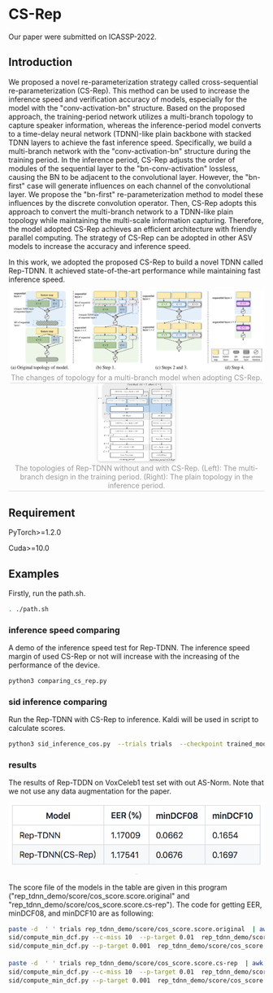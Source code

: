 # CS-Rep

Our paper were submitted on ICASSP-2022.

## Introduction

We proposed a novel re-parameterization strategy called cross-sequential re-parameterization (CS-Rep). This method can be used to increase the inference speed and verification accuracy of models, especially for the model with the "conv-activation-bn" structure. Based on the proposed approach, the training-period network utilizes a multi-branch topology to capture speaker information, whereas the inference-period model converts to a time-delay neural network (TDNN)-like plain backbone with stacked TDNN layers to achieve the fast inference speed. Specifically, we build a multi-branch network with the "conv-activation-bn" structure during the training period. In the inference period, CS-Rep adjusts the order of modules of the sequential layer to the "bn-conv-activation"  lossless, causing the BN to be adjacent to the convolutional layer. However, the "bn-first" case will generate influences on each channel of the convolutional layer. We propose the "bn-first" re-parameterization method to model these influences by the discrete convolution operator. Then, CS-Rep adopts this approach to convert the multi-branch network to a TDNN-like plain topology while maintaining the multi-scale information capturing. Therefore, the model adopted CS-Rep achieves an efficient architecture with friendly parallel computing. The strategy of CS-Rep can be adopted in other ASV models to increase the accuracy and inference speed.

In this work, we adopted the proposed CS-Rep to build a novel TDNN called Rep-TDNN. It achieved state-of-the-art performance while maintaining fast inference speed. 


<center>
    <img src="./pic/cs-rep.png">
    <br>
    <div style="color:orange; border-bottom: 1px solid #d9d9d9;
    display: inline-block;
    color: #999;
    padding: 2px;">The changes of topology for a multi-branch model when adopting CS-Rep.</div>
</center>



<center>
    <img style="border-radius: 0.3125em;
    box-shadow: 0 2px 4px 0 rgba(34,36,38,.12),0 2px 10px 0 rgba(34,36,38,.08);" 
    src="./pic/diagram_rep_tdnn.png"  width=30% height=30% >
    <br>
    <div style="color:orange; border-bottom: 1px solid #d9d9d9;
    display: inline-block;
    color: #999;
    padding: 2px;">The topologies of Rep-TDNN without and with CS-Rep. (Left): The multi-branch design in the training period. (Right): The plain topology in the inference period.</div>
</center>

## Requirement

PyTorch>=1.2.0

Cuda>=10.0

## Examples
Firstly, run the path.sh. 
```Bash
. ./path.sh
```

### inference speed comparing

A demo of the inference speed test for Rep-TDNN. The inference speed margin of used CS-Rep or not will increase with the increasing of  the performance of the device. 
```Bash
python3 comparing_cs_rep.py 
```


### sid inference comparing
Run the Rep-TDNN with CS-Rep to inference. Kaldi will be used in script to calculate scores.
```Bash
python3 sid_inference_cos.py  --trials trials  --checkpoint trained_model/net.pth  --feature-path /data1/data_fbank/voxceleb1/test --feature-type wav  --gpu-id "0"  --output ./  --rep True
```


### results
The results of Rep-TDDN on VoxCeleb1 test set with out AS-Norm. Note that we not use any data augmentation for the paper.
<center>
    <img src="./pic/results_table.png">
    <br>
    <div style="color:orange; border-bottom: 1px solid #d9d9d9;
    display: inline-block;
    color: #999;
    padding: 2px;"></div>
</center>

The score file of the models in the table are given in this program ("rep_tdnn_demo/score/cos_score.score.original" and "rep_tdnn_demo/score/cos_score.score.cs-rep"). The code for getting EER, minDCF08, and minDCF10 are as following:
```Bash
paste -d  ' ' trials rep_tdnn_demo/score/cos_score.score.original  | awk -F ' ' '{print$6,$3}' | compute-eer  -
sid/compute_min_dcf.py --c-miss 10  --p-target 0.01  rep_tdnn_demo/score/cos_score.score.original trials
sid/compute_min_dcf.py --p-target 0.001  rep_tdnn_demo/score/cos_score.score.original trials

paste -d  ' ' trials rep_tdnn_demo/score/cos_score.score.cs-rep  | awk -F ' ' '{print$6,$3}' | compute-eer  -
sid/compute_min_dcf.py --c-miss 10  --p-target 0.01  rep_tdnn_demo/score/cos_score.score.cs-rep trials
sid/compute_min_dcf.py --p-target 0.001  rep_tdnn_demo/score/cos_score.score.cs-rep trials

```


